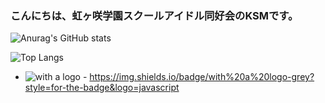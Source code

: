 ### こんにちは、虹ヶ咲学園スクールアイドル同好会のKSMです。
![Anurag's GitHub stats](https://github-readme-stats.vercel.app/api?username=Nakasu-ksm&locale=ja)

![Top Langs](https://github-readme-stats.vercel.app/api/top-langs/?username=Nakasu-ksm&hide=php,html&layout=compact&langs_count=10&locale=ja)


- ![with a logo](https://img.shields.io/badge/虹ヶ咲学園スクールアイドル同好会?style=for-the-badge&logo=javascript) - https://img.shields.io/badge/with%20a%20logo-grey?style=for-the-badge&logo=javascript
